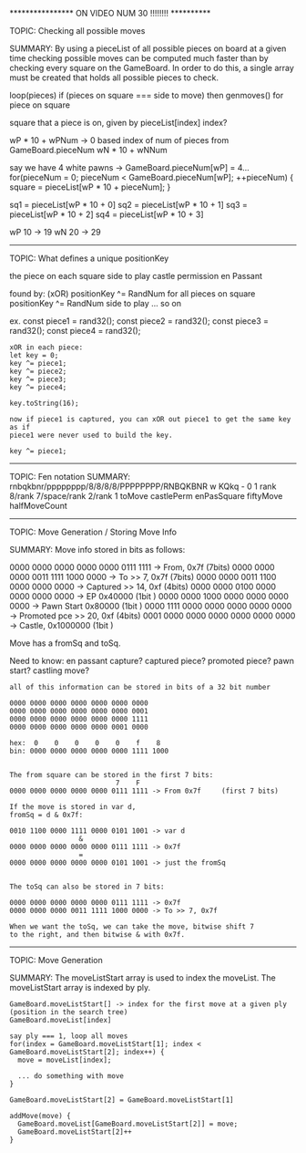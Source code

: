**************** ON VIDEO NUM 30 !!!!!!!!    **********

TOPIC: Checking all possible moves

SUMMARY: By using a pieceList of all possible pieces on board at a given time
         checking possible moves can be computed much faster than by checking 
         every square on the GameBoard. In order to do this, a single array 
         must be created that holds all possible pieces to check. 

loop(pieces) 
if (pieces on square === side to move)
then genmoves() for piece on square 


square that a piece is on, given by pieceList[index]
index? 

wP * 10 + wPNum -> 0 based index of num of pieces from GameBoard.pieceNum
wN * 10 + wNNum


say we have 4 white pawns -> GameBoard.pieceNum[wP] = 4...
for(pieceNum = 0; pieceNum < GameBoard.pieceNum[wP]; ++pieceNum) {
  square = pieceList[wP * 10 + pieceNum];
}

sq1 = pieceList[wP * 10 + 0]
sq2 = pieceList[wP * 10 + 1]
sq3 = pieceList[wP * 10 + 2]
sq4 = pieceList[wP * 10 + 3]

wP 10 -> 19
wN 20 -> 29 

-----------------------------------------------------------------------

TOPIC: What defines a unique positionKey

the piece on each square 
side to play 
castle permission 
en Passant 

found by: (xOR)
positionKey ^= RandNum for all pieces on square 
positionKey ^= RandNum side to play 
... so on 

ex. const piece1 = rand32();
    const piece2 = rand32();
    const piece3 = rand32();
    const piece4 = rand32();  

    xOR in each piece:
    let key = 0; 
    key ^= piece1;
    key ^= piece2; 
    key ^= piece3;
    key ^= piece4;

    key.toString(16); 

    now if piece1 is captured, you can xOR out piece1 to get the same key as if
    piece1 were never used to build the key.

    key ^= piece1; 

-----------------------------------------------------------------------

TOPIC: Fen notation 
SUMMARY:
rnbqkbnr/pppppppp/8/8/8/8/PPPPPPPP/RNBQKBNR w KQkq - 0 1
rank 8/rank 7/space/rank 2/rank 1 toMove castlePerm enPasSquare fiftyMove halfMoveCount

-----------------------------------------------------------------------

TOPIC: Move Generation / Storing Move Info

SUMMARY: Move info stored in bits as follows: 

  0000 0000 0000 0000 0000 0111 1111 -> From, 0x7f               (7bits)
  0000 0000 0000 0011 1111 1000 0000 -> To >> 7, 0x7f            (7bits)
  0000 0000 0011 1100 0000 0000 0000 -> Captured >> 14, 0xf      (4bits)
  0000 0000 0100 0000 0000 0000 0000 -> EP 0x40000               (1bit )
  0000 0000 1000 0000 0000 0000 0000 -> Pawn Start 0x80000       (1bit )
  0000 1111 0000 0000 0000 0000 0000 -> Promoted pce >> 20, 0xf  (4bits)
  0001 0000 0000 0000 0000 0000 0000 -> Castle, 0x1000000        (1bit )





  Move has a fromSq and toSq. 

  Need to know: 
    en passant capture?
    captured piece?
    promoted piece?
    pawn start?
    castling move?

    all of this information can be stored in bits of a 32 bit number

    0000 0000 0000 0000 0000 0000 0000
    0000 0000 0000 0000 0000 0000 0001
    0000 0000 0000 0000 0000 0000 1111
    0000 0000 0000 0000 0000 0001 0000

    hex:  0    0    0    0    0    f    8
    bin: 0000 0000 0000 0000 0000 1111 1000


    The from square can be stored in the first 7 bits: 
                              7    F
    0000 0000 0000 0000 0000 0111 1111 -> From 0x7f     (first 7 bits)  

    If the move is stored in var d,
    fromSq = d & 0x7f:

    0010 1100 0000 1111 0000 0101 1001 -> var d 
                     &
    0000 0000 0000 0000 0000 0111 1111 -> 0x7f
                     =
    0000 0000 0000 0000 0000 0101 1001 -> just the fromSq


    The toSq can also be stored in 7 bits: 

    0000 0000 0000 0000 0000 0111 1111 -> 0x7f
    0000 0000 0000 0011 1111 1000 0000 -> To >> 7, 0x7f

    When we want the toSq, we can take the move, bitwise shift 7 
    to the right, and then bitwise & with 0x7f. 

-----------------------------------------------------------------------

TOPIC: Move Generation 

SUMMARY: The moveListStart array is used to index the moveList. The 
         moveListStart array is indexed by ply. 

    GameBoard.moveListStart[] -> index for the first move at a given ply (position in the search tree)
    GameBoard.moveList[index] 

    say ply === 1, loop all moves 
    for(index = GameBoard.moveListStart[1]; index < GameBoard.moveListStart[2]; index++) {
      move = moveList[index]; 

      ... do something with move
    }

    GameBoard.moveListStart[2] = GameBoard.moveListStart[1]

    addMove(move) {
      GameBoard.moveList[GameBoard.moveListStart[2]] = move; 
      GameBoard.moveListStart[2]++
    }



















